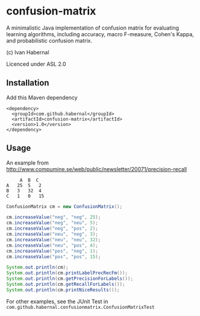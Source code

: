 # confusion-matrix

A minimalistic Java implementation of confusion matrix for evaluating learning algorithms, including accuracy, macro F-measure, Cohen's Kappa, and probabilistic confusion matrix.

(c) Ivan Habernal

Licenced under ASL 2.0

## Installation

Add this Maven dependency

```
<dependency>
  <groupId>com.github.habernal</groupId>
  <artifactId>confusion-matrix</artifactId>
  <version>1.0</version>
</dependency>
```

## Usage

An example from http://www.compumine.se/web/public/newsletter/20071/precision-recall

```
     A  B  C
A  	25 	5 	2
B  	3 	32 	4
C  	1 	0 	15
```

```java
ConfusionMatrix cm = new ConfusionMatrix();

cm.increaseValue("neg", "neg", 25);
cm.increaseValue("neg", "neu", 5);
cm.increaseValue("neg", "pos", 2);
cm.increaseValue("neu", "neg", 3);
cm.increaseValue("neu", "neu", 32);
cm.increaseValue("neu", "pos", 4);
cm.increaseValue("pos", "neg", 1);
cm.increaseValue("pos", "pos", 15);

System.out.println(cm);
System.out.println(cm.printLabelPrecRecFm());
System.out.println(cm.getPrecisionForLabels());
System.out.println(cm.getRecallForLabels());
System.out.println(cm.printNiceResults());
```

For other examples, see the JUnit Test in `com.github.habernal.confusionmatrix.ConfusionMatrixTest`
